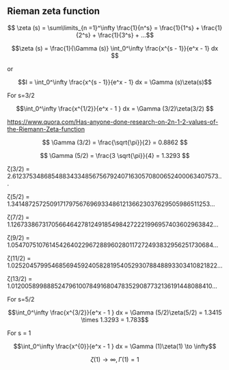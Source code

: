 ## Rieman zeta function

$$ \zeta (s) = \sum\limits_{n =1}^\infty \frac{1}{n^s} = \frac{1}{1^s} + \frac{1}{2^s} + \frac{1}{3^s} + ...$$

$$\zeta (s) = \frac{1}{\Gamma (s)} \int_0^\infty \frac{x^{s - 1}}{e^x - 1} dx   $$

or 

$$I = \int_0^\infty \frac{x^{s - 1}}{e^x - 1} dx = \Gamma (s)\zeta(s)$$

For s=3/2

$$\int_0^\infty \frac{x^{1/2}}{e^x - 1 } dx = \Gamma (3/2)\zeta(3/2) $$

https://www.quora.com/Has-anyone-done-research-on-2n-1-2-values-of-the-Riemann-Zeta-function

$$ \Gamma (3/2) = \frac{\sqrt{\pi}}{2} = 0.8862 $$

$$ \Gamma (5/2) = \frac{3 \sqrt{\pi}}{4} = 1.3293 $$

ζ(3/2) = 2.612375348685488343348567567924071630570800652400063407573...

ζ(5/2) = 1.341487257250917179756769693348612136623037629505986511253...

ζ(7/2) = 1.126733867317056646427812491854984272221996957403602963842...

ζ(9/2) = 1.054707510761454264022967288960280117272493832956251730684...

ζ(11/2) = 1.025204579954685694592405828195405293078848893303410821822...

ζ(13/2) = 1.012005899888524796100784916804783529087732136191448088410...

For s=5/2

$$\int_0^\infty \frac{x^{3/2}}{e^x - 1 } dx = \Gamma (5/2)\zeta(5/2) = 1.3415 \times 1.3293 = 1.783$$


For s = 1

$$\int_0^\infty \frac{x^{0}}{e^x - 1 } dx = \Gamma (1)\zeta(1) \to \infty$$

$$\zeta(1) \to \infty, \Gamma(1) = 1$$
